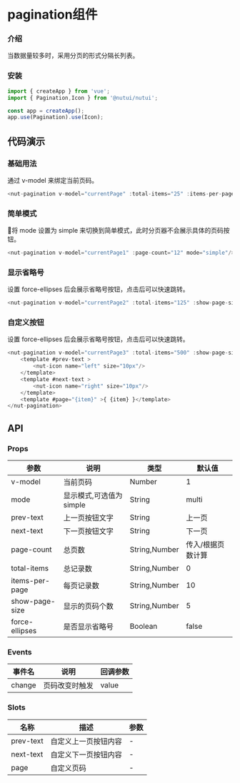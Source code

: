 #  pagination组件

### 介绍
    
当数据量较多时，采用分页的形式分隔长列表。
    
### 安装
``` javascript
import { createApp } from 'vue';
import { Pagination,Icon } from '@nutui/nutui';

const app = createApp();
app.use(Pagination).use(Icon);
```    
## 代码演示
    
### 基础用法
通过 v-model 来绑定当前页码。
``` javascript
<nut-pagination v-model="currentPage" :total-items="25" :items-per-page="5" />
```  
### 简单模式
将 mode 设置为 simple 来切换到简单模式，此时分页器不会展示具体的页码按钮。
``` javascript
<nut-pagination v-model="currentPage1" :page-count="12" mode="simple"/>
```  
### 显示省略号
设置 force-ellipses 后会展示省略号按钮，点击后可以快速跳转。
``` javascript
<nut-pagination v-model="currentPage2" :total-items="125" :show-page-size="3" force-ellipses/>
``` 
### 自定义按钮
设置 force-ellipses 后会展示省略号按钮，点击后可以快速跳转。
``` javascript
<nut-pagination v-model="currentPage3" :total-items="500" :show-page-size="5" >
    <template #prev-text >
        <nut-icon name="left" size="10px"/>
    </template>
    <template #next-text >
        <nut-icon name="right" size="10px"/>
    </template>
    <template #page="{item}" >{ {item} }</template>
</nut-pagination>
``` 


    
## API
    
### Props
    
| 参数         | 说明                             | 类型   | 默认值           |
|--------------|-------------------------------- |--------|------------------|
| v-model      | 当前页码                         | Number | 1                |
| mode         | 显示模式,可选值为 simple           | String | multi                |
| prev-text    | 上一页按钮文字                     | String | 上一页               |
| next-text    | 下一页按钮文字                     | String | 下一页               |
| page-count   | 总页数                           | String,Number | 传入/根据页数计算 |
| total-items   | 总记录数                       | String,Number | 0             |
| items-per-page   | 每页记录数                      | String,Number | 10           |
| show-page-size   | 显示的页码个数                    | String,Number | 5           |
| force-ellipses  | 是否显示省略号                  | Boolean | false          |
    
### Events
    
| 事件名 | 说明           | 回调参数     |
|--------|----------------|--------------|
| change  | 页码改变时触发  | value |

### Slots
    
| 名称 | 描述          | 参数     |
|--------|----------------|--------------|
| prev-text   | 自定义上一页按钮内容 | - |
| next-text   | 自定义下一页按钮内容 | - |
| page   | 自定义页码 | - |